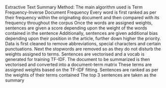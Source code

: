 Extractive Text Summary Method:
The main algorithm used is Term Frequency-Inverse Document Frequency
Every word is first ranked as per their frequency within the originating document and then compared with its frequency throughout the corpus
Once the words are assigned weights, sentences are given a score depending upon the weight of the words contained in the sentence
Additionally, sentences are given additional bias depending upon their position in the article, further down higher the priority.
Data is first cleaned to remove abbreviations, special characters and certain punctuations.
Next the stopwords are removed so as they do not disturb the weights assigned to terms.
Sentences are vectorised and a vocab is generated for training TF-IDF.
The document to be summarized is then vectorised and converted into a document-term matrix
These terms are assigned weights based on the TF-IDF fitting.
Sentences are ranked as per the weights of their terms contained
The top 3 sentences are taken as the summary
